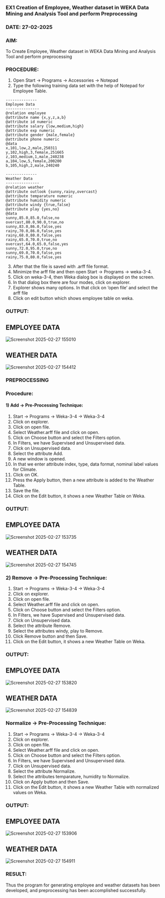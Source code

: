 ### EX1 Creation of Employee, Weather dataset in WEKA Data Mining and Analysis Tool and perform Preprocessing
### DATE: 27-02-2025
### AIM: 
  To Create Employee, Weather dataset in WEKA Data Mining and Analysis Tool and perform preprocessing
### PROCEDURE: 
1) Open Start -> Programs -> Accessories -> Notepad
2) Type the following training data set with the help of Notepad for Employee Table.

```
--------------
Employee Data
---------------
@relation employee
@attribute name {x,y,z,a,b}
@attribute id numeric
@attribute salary {low,medium,high}
@attribute exp numeric
@attribute gender {male,female}
@attribute phone numeric
@data
x,101,low,2,male,250311
y,102,high,3,female,251665
z,103,medium,1,male,240238
a,104,low,5,female,200200
b,105,high,2,male,240240

--------------
Weather Data
---------------
@relation weather
@attribute outlook {sunny,rainy,overcast}
@attribute temparature numeric
@attribute humidity numeric
@attribute windy {true,false}
@attribute play {yes,no}
@data
sunny,85.0,85.0,false,no
overcast,80.0,90.0,true,no
sunny,83.0,86.0,false,yes
rainy,70.0,86.0,false,yes
rainy,68.0,80.0,false,yes
rainy,65.0,70.0,true,no
overcast,64.0,65.0,false,yes
sunny,72.0,95.0,true,no
sunny,69.0,70.0,false,yes
rainy,75.0,80.0,false,yes
```
3) After that the file is saved with .arff file format.
4) Minimize the arff file and then open Start -> Programs -> weka-3-4.
5) Click on weka-3-4, then Weka dialog box is displayed on the screen.
6) In that dialog box there are four modes, click on explorer.
7) Explorer shows many options. In that click on ‘open file’ and select the arff file
8) Click on edit button which shows employee table on weka.

### OUTPUT:
## EMPLOYEE DATA
![Screenshot 2025-02-27 155010](https://github.com/user-attachments/assets/55cf7511-cb2f-4291-ad87-505c409392ca)

## WEATHER DATA
![Screenshot 2025-02-27 154412](https://github.com/user-attachments/assets/96a5fec1-ac0b-4fd7-87d6-4b921efcf13b)


### PREPROCESSING
### Procedure:
#### 1) Add -> Pre-Processing Technique:
1) Start -> Programs -> Weka-3-4 -> Weka-3-4
2) Click on explorer.
3) Click on open file.
4) Select Weather.arff file and click on open.
5) Click on Choose button and select the Filters option.
6) In Filters, we have Supervised and Unsupervised data.
7) Click on Unsupervised data.
8) Select the attribute Add.
9) A new window is opened.
10) In that we enter attribute index, type, data format, nominal label values for Climate.
11) Click on OK.
12) Press the Apply button, then a new attribute is added to the Weather Table.
13) Save the file.
14) Click on the Edit button, it shows a new Weather Table on Weka.

### OUTPUT:
## EMPLOYEE DATA
![Screenshot 2025-02-27 153735](https://github.com/user-attachments/assets/9f53d200-f448-4f5b-bdec-f23af500b9dc)

## WEATHER DATA
![Screenshot 2025-02-27 154745](https://github.com/user-attachments/assets/71ed4c9e-c666-4d21-a3e6-7952215a9da0)


### 2) Remove -> Pre-Processing Technique:

1) Start -> Programs -> Weka-3-4 -> Weka-3-4
2) Click on explorer.
3) Click on open file.
4) Select Weather.arff file and click on open.
5) Click on Choose button and select the Filters option.
6) In Filters, we have Supervised and Unsupervised data.
7) Click on Unsupervised data.
8) Select the attribute Remove.
9) Select the attributes windy, play to Remove.
10) Click Remove button and then Save.
11) Click on the Edit button, it shows a new Weather Table on Weka.

### OUTPUT:
## EMPLOYEE DATA
![Screenshot 2025-02-27 153820](https://github.com/user-attachments/assets/fcaac9c1-b77d-4a1d-b206-9a0c06f8f08e)

## WEATHER DATA
![Screenshot 2025-02-27 154839](https://github.com/user-attachments/assets/c978f5d7-68df-4a50-9443-a834d3cecce7)


### Normalize -> Pre-Processing Technique:

1) Start -> Programs -> Weka-3-4 -> Weka-3-4
2) Click on explorer.
3) Click on open file.
4) Select Weather.arff file and click on open.
5) Click on Choose button and select the Filters option.
6) In Filters, we have Supervised and Unsupervised data.
7) Click on Unsupervised data.
8) Select the attribute Normalize.
9) Select the attributes temparature, humidity to Normalize.
10) Click on Apply button and then Save.
11) Click on the Edit button, it shows a new Weather Table with normalized values on Weka.

### OUTPUT:
## EMPLOYEE DATA
![Screenshot 2025-02-27 153906](https://github.com/user-attachments/assets/4958ff7d-bb09-4e38-81ff-0053088ba4d3)


## WEATHER DATA
![Screenshot 2025-02-27 154911](https://github.com/user-attachments/assets/bcf3019c-3e54-4fb4-8ca1-920be16e1b34)


### RESULT: 
  Thus the program for generating employee and weather datasets has been developed, and preprocessing has been accomplished successfully.
